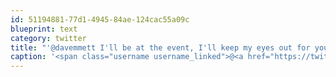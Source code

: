 ```yaml
---
id: 51194881-77d1-4945-84ae-124cac55a09c
blueprint: text
category: twitter
title: "'@davemmett I'll be at the event, I'll keep my eyes out for you"
caption: '<span class="username username_linked">@<a href="https://twitter.com/davemmett" title="Dave Emmett">davemmett</a></span> I''ll be at the event, I''ll keep my eyes out for you'
---
```

